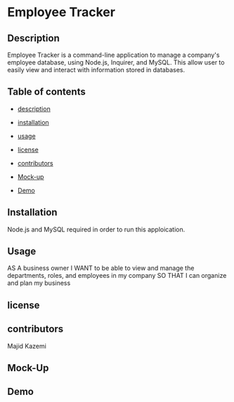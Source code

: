 # Employee Tracker 

## Description

 Employee Tracker is a command-line application to manage a company's employee database, using Node.js, Inquirer, and MySQL. This allow user to easily view and interact with information stored in databases. 
## Table of contents

    
* [description](#Description)

    
* [installation](#Requirement)

    
* [usage](#Usage)

    
* [license](#license)

    
* [contributors](#Contributors)    


    
* [Mock-up](#Mock-Up)
*  [Demo](#Demo)

    
## Installation

 Node.js and MySQL  required in order to run this apploication.

## Usage

AS A business owner
I WANT to be able to view and manage the departments, roles, and employees in my company
SO THAT I can organize and plan my business    
## license

## contributors
Majid Kazemi
## Mock-Up
## Demo
